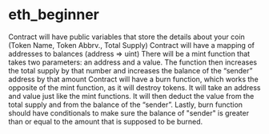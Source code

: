 # eth_beginner

Contract will have public variables that store the details about your coin (Token Name, Token Abbrv., Total Supply)
Contract will have a mapping of addresses to balances (address => uint)
There will be a mint function that takes two parameters: an address and a value. 
The function then increases the total supply by that number and increases the balance 
of the “sender” address by that amount
Contract will have a burn function, which works the opposite of the mint function, as it will destroy tokens. 
It will take an address and value just like the mint functions. It will then deduct the value from the total supply 
and from the balance of the “sender”.
Lastly, burn function should have conditionals to make sure the balance of "sender" is greater than or equal 
to the amount that is supposed to be burned.
